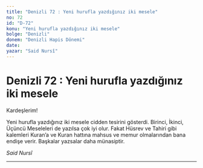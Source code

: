 ```yaml
---
title: "Denizli 72 : Yeni hurufla yazdığınız iki mesele"
no: 72
id: "D-72"
konu: "Yeni hurufla yazdığınız iki mesele"
bolge: "Denizli"
donem: "Denizli Hapis Dönemi"
date: 
yazar: "Said Nursî"
---
```


# Denizli 72 : Yeni hurufla yazdığınız iki mesele

Kardeşlerim!

Yeni hurufla yazdığınız iki mesele cidden tesirini gösterdi. Birinci, İkinci, Üçüncü Meseleleri de yazılsa çok iyi olur. Fakat Hüsrev ve Tahiri gibi kalemleri Kuran’a ve Kuran hattına mahsus ve memur olmalarından bana endişe verir. Başkalar yazsalar daha münasiptir.

*Said Nursî*

***
